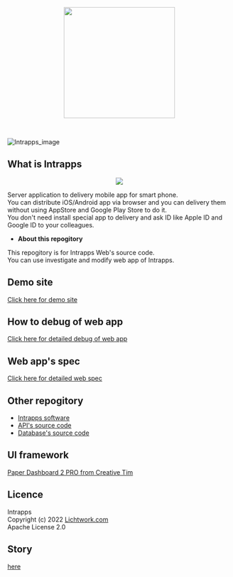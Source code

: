 <p align="center">
<img width="250" src="https://www.intrapps.com/assets/img/intrapps_logo.png">
</p>
<br>

![Intrapps_image](https://www.intrapps.com/assets/img/top.png)

## What is Intrapps

<p align="center">
<img src="https://www.intrapps.com/assets/img/overview.png">
</p>

Server application to delivery mobile app for smart phone.<br>
You can distribute iOS/Android app via browser and you can delivery them without using AppStore and Google Play Store to do it.<br>
You don't need install special app to delivery and ask ID like Apple ID and Google ID to your colleagues.<br>

- **About this repogitory**

This repogitory is for Intrapps Web's source code.<br>
You can use investigate and modify web app of Intrapps.

## Demo site

[Click here for demo site](https://intrapps-demo.lichtwork.com)

## How to debug of web app

[Click here for detailed debug of web app](https://www.intrapps.com/spec/how-to-debug.html#web)

## Web app's spec

[Click here for detailed web spec](https://www.intrapps.com/spec/intrapps_web.html)

## Other repogitory

- [Intrapps software](https://github.com/lwngt/intrapps)
- [API's source code](https://github.com/lwngt/intrapps_api)
- [Database's source code](https://github.com/lwngt/intrapps_db)

## UI framework

[Paper Dashboard 2 PRO from Creative Tim](https://www.creative-tim.com/product/paper-dashboard-2-pro)

## Licence

Intrapps<br>
Copyright (c) 2022 [Lichtwork.com](https://www.lichtwork.com)<br>
Apache License 2.0

## Story

[here](https://www.intrapps.com/story.html)
